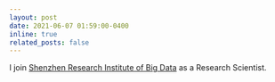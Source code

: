 ```yaml
---
layout: post
date: 2021-06-07 01:59:00-0400
inline: true
related_posts: false
---
```



I join [Shenzhen Research Institute of Big Data](http://www.sribd.cn/) as a Research Scientist.